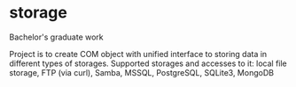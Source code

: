 # storage
Bachelor's graduate work

Project is to create COM object with unified interface to storing data in different types of storages.
Supported storages and accesses to it: local file storage, FTP (via curl), Samba, MSSQL, PostgreSQL, SQLite3, MongoDB
